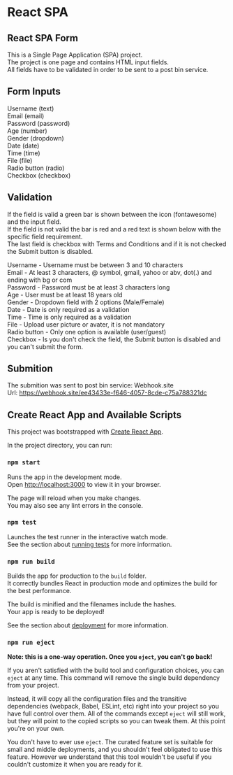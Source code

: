 # React SPA

## React SPA Form

This is a Single Page Application (SPA) project. \
The project is one page and contains HTML input fields. \
All fields have to be validated in order to be sent to a post bin service.

## Form Inputs

Username (text) \
Email (email) \
Password (password) \
Age (number) \
Gender (dropdown) \
Date (date) \
Time (time) \
File (file) \
Radio button (radio) \
Checkbox (checkbox)

## Validation

If the field is valid a green bar is shown between the icon (fontawesome) and the input field. \
If the field is not valid the bar is red and a red text is shown below with the specific field requirement. \
The last field is checkbox with Terms and Conditions and if it is not checked the Submit button is disabled.

Username - Username must be between 3 and 10 characters \
Email - At least 3 characters, @ symbol, gmail, yahoo or abv, dot(.) and ending with bg or com \
Password - Password must be at least 3 characters long \
Age - User must be at least 18 years old\
Gender - Dropdown field with 2 options (Male/Female) \
Date - Date is only required as a validation \
Time - Time is only required as a validation \
File - Upload user picture or avater, it is not mandatory\
Radio button - Only one option is available (user/guest) \
Checkbox - Is you don't check the field, the Submit button is disabled and you can't submit the form. 

## Submition

The submition was sent to post bin service: Webhook.site \
Url: https://webhook.site/ee43433e-f646-4057-8cde-c75a788321dc

## Create React App and Available Scripts

This project was bootstrapped with [Create React App](https://github.com/facebook/create-react-app).

In the project directory, you can run:

### `npm start`

Runs the app in the development mode.\
Open [http://localhost:3000](http://localhost:3000) to view it in your browser.

The page will reload when you make changes.\
You may also see any lint errors in the console.

### `npm test`

Launches the test runner in the interactive watch mode.\
See the section about [running tests](https://facebook.github.io/create-react-app/docs/running-tests) for more information.

### `npm run build`

Builds the app for production to the `build` folder.\
It correctly bundles React in production mode and optimizes the build for the best performance.

The build is minified and the filenames include the hashes.\
Your app is ready to be deployed!

See the section about [deployment](https://facebook.github.io/create-react-app/docs/deployment) for more information.

### `npm run eject`

**Note: this is a one-way operation. Once you `eject`, you can't go back!**

If you aren't satisfied with the build tool and configuration choices, you can `eject` at any time. This command will remove the single build dependency from your project.

Instead, it will copy all the configuration files and the transitive dependencies (webpack, Babel, ESLint, etc) right into your project so you have full control over them. All of the commands except `eject` will still work, but they will point to the copied scripts so you can tweak them. At this point you're on your own.

You don't have to ever use `eject`. The curated feature set is suitable for small and middle deployments, and you shouldn't feel obligated to use this feature. However we understand that this tool wouldn't be useful if you couldn't customize it when you are ready for it.